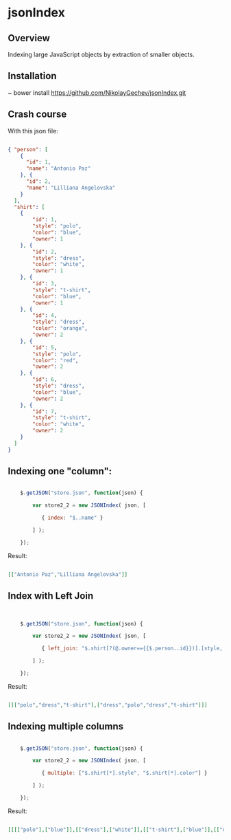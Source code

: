 
jsonIndex
=========

Overview
--------

Indexing large JavaScript objects by extraction of smaller objects.


Installation
------------

~ bower install https://github.com/NikolayGechev/jsonIndex.git

Crash course
------------

With this json file:

```json

{ "person": [
    {
      "id": 1,
      "name": "Antonio Paz"
    }, {
      "id": 2,
      "name": "Lilliana Angelovska"
    } 
  ],
  "shirt": [
    {
        "id": 1,
        "style": "polo",
        "color": "blue",
        "owner": 1
    }, {
        "id": 2,
        "style": "dress",
        "color": "white",
        "owner": 1
    }, {
        "id": 3,
        "style": "t-shirt",
        "color": "blue",
        "owner": 1
    }, {
        "id": 4,
        "style": "dress",
        "color": "orange",
        "owner": 2
    }, {
        "id": 5,
        "style": "polo",
        "color": "red",
        "owner": 2
    }, {
        "id": 6,
        "style": "dress",
        "color": "blue",
        "owner": 2
    }, {
        "id": 7,
        "style": "t-shirt",
        "color": "white",
        "owner": 2
    }
  ]
}
```

Indexing one "column":
----------------------

```javascript

	$.getJSON("store.json", function(json) {

	    var store2_2 = new JSONIndex( json, [

	       { index: "$..name" }

	    ] );

	});

```

Result:

```json

[["Antonio Paz","Lilliana Angelovska"]]

```

Index with Left Join
--------------------

```javascript


	$.getJSON("store.json", function(json) {

	    var store2_2 = new JSONIndex( json, [

	       { left_join: "$.shirt[?(@.owner=={{$.person..id}})].[style, color]" }

	    ] );

	});

```

Result:

```json

[[["polo","dress","t-shirt"],["dress","polo","dress","t-shirt"]]]

```

Indexing multiple columns
-------------------------


```javascript

	$.getJSON("store.json", function(json) {

	    var store2_2 = new JSONIndex( json, [

	       { multiple: ["$.shirt[*].style", "$.shirt[*].color"] }

	    ] );

	});

```

Result:

```json

[[[["polo"],["blue"]],[["dress"],["white"]],[["t-shirt"],["blue"]],[["dress"],["orange"]],[["polo"],["red"]],[["dress"],["blue"]],[["t-shirt"],["white"]]]]


```

